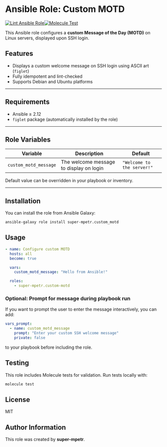 # Ansible Role: Custom MOTD

[![Lint Ansible Role](https://github.com/super-mpetr/ansible-role-custom-motd/actions/workflows/lint.yml/badge.svg)](https://github.com/super-mpetr/ansible-role-custom-motd/actions/workflows/lint.yml)[![Molecule Test](https://github.com/super-mpetr/ansible-role-custom-motd/actions/workflows/molecule.yml/badge.svg)](https://github.com/super-mpetr/ansible-role-custom-motd/actions/workflows/molecule.yml)

This Ansible role configures a **custom Message of the Day (MOTD)** on Linux servers, displayed upon SSH login.

## Features

- Displays a custom welcome message on SSH login using ASCII art (`figlet`)
- Fully idempotent and lint-checked
- Supports Debian and Ubuntu platforms

---

## Requirements

- Ansible ≥ 2.12
- `figlet` package (automatically installed by the role)

---

## Role Variables

| Variable              | Description                               | Default                   |
|-----------------------|-------------------------------------------|---------------------------|
| `custom_motd_message` | The welcome message to display on login   | `"Welcome to the server!"`|

Default value can be overridden in your playbook or inventory.

---

## Installation

You can install the role from Ansible Galaxy:

```bash
ansible-galaxy role install super-mpetr.custom_motd
```

## Usage
```yaml
- name: Configure custom MOTD
  hosts: all
  become: true

  vars:
    custom_motd_message: "Hello from Ansible!"

  roles:
    - super-mpetr.custom-motd
```

### **Optional:** Prompt for message during playbook run

If you want to prompt the user to enter the message interactively, you can add:

```yaml
vars_prompt:
  - name: custom_motd_message
    prompt: "Enter your custom SSH welcome message"
    private: false
```

to your playbook before including the role.

## Testing

This role includes Molecule tests for validation. Run tests locally with:

```bash
molecule test
```

## License

MIT

## Author Information

This role was created by **super-mpetr**.
